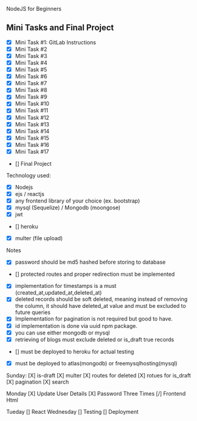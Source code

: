 NodeJS for Beginners

## Mini Tasks and Final Project

-   [x] Mini Task #1: GitLab Instructions
-   [x] Mini Task #2
-   [x] Mini Task #3
-   [x] Mini Task #4
-   [x] Mini Task #5
-   [x] Mini Task #6
-   [x] Mini Task #7
-   [x] Mini Task #8
-   [x] Mini Task #9
-   [x] Mini Task #10
-   [x] Mini Task #11
-   [x] Mini Task #12
-   [x] Mini Task #13
-   [x] Mini Task #14
-   [x] Mini Task #15
-   [x] Mini Task #16
-   [x] Mini Task #17
-   [] Final Project

Technology used:

-   [x] Nodejs
-   [x] ejs / reactjs
-   [x] any frontend library of your choice (ex. bootstrap)
-   [x] mysql (Sequelize) / Mongodb (moongose)
-   [x] jwt
-   [] heroku
-   [x] multer (file upload)

Notes

-   [x] password should be md5 hashed before storing to database
-   [] protected routes and proper redirection must be implemented
-   [x] implementation for timestamps is a must (created_at,updated_at,deleted_at)
-   [x] deleted records should be soft deleted, meaning instead of removing the column, it should have deleted_at value and must be excluded to future queries
-   [x] Implementation for pagination is not required but good to have.
-   [x] id implementation is done via uuid npm package.
-   [x] you can use either mongodb or mysql
-   [x] retrieving of blogs must exclude deleted or is_draft true records
-   [] must be deployed to heroku for actual testing
-   [x] must be deployed to atlas(mongodb) or freemysqlhosting(mysql)

Sunday:
[X] is-draft
[X] multer
[X] routes for deleted
[X] rotues for is_draft
[X] pagination
[X] search

Monday
[X] Update User Details
[X] Password Three Times
[/] Frontend Html

Tueday
[] React
Wednesday
[] Testing
[] Deployment
